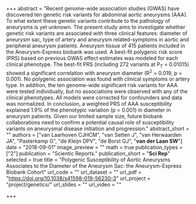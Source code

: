 +++
abstract = "Recent genome-wide association studies (GWAS) have discovered ten genetic risk variants for abdominal aortic aneurysms (AAA). To what extent these genetic variants contribute to the pathology of aneurysms is yet unknown. The present study aims to investigate whether genetic risk variants are associated with three clinical features: diameter of aneurysm sac, type of artery and aneurysm related-symptoms in aortic and peripheral aneurysm patients. Aneurysm tissue of 415 patients included in the Aneurysm-Express biobank was used. A best-fit polygenic risk score (PRS) based on previous GWAS effect estimates was modeled for each clinical phenotype. The best-fit PRS (including 272 variants at P<sub>T</sub> = 0.01015) showed a significant correlation with aneurysm diameter (R<sup>2</sup> = 0.019, p = 0.001). No polygenic association was found with clinical symptoms or artery type. In addition, the ten genome-wide significant risk variants for AAA were tested individually, but no associations were observed with any of the clinical phenotypes. All models were corrected for confounders and data was normalized. In conclusion, a weighted PRS of AAA susceptibility explained 1.9% of the phenotypic variation (p = 0.001) in diameter in aneurysm patients. Given our limited sample size, future biobank collaborations need to confirm a potential causal role of susceptibility variants on aneurysmal disease initiation and progression."
abstract_short = ""
authors = ["van Laarhoven CJHCM", "van Setten J", "van Herwaarden JA", "Pasterkamp G", "de Kleijn DPV", "de Borst GJ", "**van der Laan SW**"]
date = "2018-09-01"
image_preview = ""
math = true
publication_types = ["2"]
publication = "Scientic Reports."
publication_short = "**Sci Rep**"
selected = true
title = "Polygenic Susceptibility of Aortic Aneurysms Associates to the Diameter of the Aneurysm Sac: the Aneurysm-Express Biobank Cohort"
url_code = ""
url_dataset = ""
url_pdf = "https://doi.org/10.1038/s41598-019-56230-3"
url_project = "project/genetics/"
url_slides = ""
url_video = ""

+++
